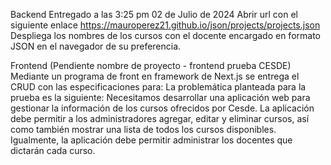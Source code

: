 Backend Entregado a las 3:25 pm 02 de Julio de 2024
Abrir url con el siguiente enlace
https://mauroperez21.github.io/json/projects/projects.json
Despliega los nombres de los cursos con el docente encargado en formato JSON 
en el navegador de su preferencia.

Frontend (Pendiente nombre de proyecto - frontend prueba CESDE)
Mediante un programa de front en framework de Next.js se entrega el CRUD con 
las especificaciones para:
La problemática planteada para la prueba es la siguiente: Necesitamos desarrollar 
una aplicación web para gestionar la información de los cursos ofrecidos por Cesde. La aplicación debe permitir a los 
administradores agregar, editar y eliminar cursos, así como también mostrar una lista de todos los cursos disponibles. 
Igualmente, la aplicación debe permitir administrar los docentes que dictarán cada curso.
